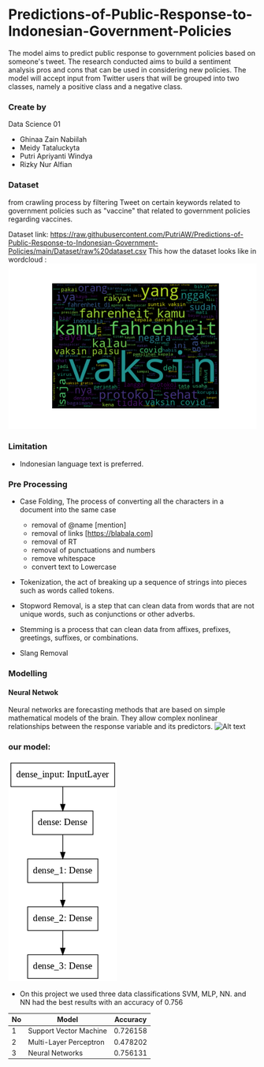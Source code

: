 # Predictions-of-Public-Response-to-Indonesian-Government-Policies

The model aims to predict public response to government policies based on someone's tweet. The research conducted aims to build a sentiment analysis pros and cons that can be used in considering new policies. The model will accept input from Twitter users that will be grouped into two classes, namely a positive class and a negative class.

### Create by
Data Science 01
 - Ghinaa Zain Nabiilah
 - Meidy Tataluckyta
 - Putri Apriyanti Windya
 - Rizky Nur Alfian
 

### Dataset
from crawling process by filtering Tweet on certain keywords related to government policies such as "vaccine" that related to government policies regarding vaccines.

Dataset link: https://raw.githubusercontent.com/PutriAW/Predictions-of-Public-Response-to-Indonesian-Government-Policies/main/Dataset/raw%20dataset.csv
This how the dataset looks like in wordcloud :
![Alt text](Dataset/wordcloud.png)


### Limitation
 * Indonesian language text is preferred.


### Pre Processing
  * Case Folding, The process of converting all the characters in a document into the same case
       - removal of @name [mention]
       - removal of links [https://blabala.com]
       - removal of RT
       - removal of punctuations and numbers
       - remove whitespace
       - convert text to Lowercase

  * Tokenization, the act of breaking up a sequence of strings into pieces such as words called tokens. 

  * Stopword Removal, is a step that can clean data from words that are not unique words, such as conjunctions or other adverbs.
  * Stemming is a process that can clean data from affixes, prefixes, greetings, suffixes, or combinations.
  * Slang Removal

### Modelling

#### Neural Netwok
Neural networks are forecasting methods that are based on simple mathematical models of the brain. They allow complex nonlinear relationships between the response variable and its predictors.
![Alt text](https://miro.medium.com/max/700/1*VzfXxubCPfLHxxXZtFInUw.png)

### our model:
![Alt text](Model/model.png)


 * On this project we used three data classifications SVM, MLP, NN. and NN had the best results with an accuracy of 0.756
 
| No     | Model                   | Accuracy  |
| ------ |------------------------ | ----------|
| 1      | Support Vector Machine  | 0.726158  |
| 2      | Multi-Layer Perceptron  | 0.478202  |
| 3      | Neural Networks         | 0.756131  |
